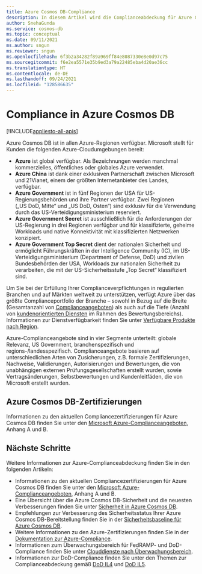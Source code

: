 ```yaml
---
title: Azure Cosmos DB-Compliance
description: In diesem Artikel wird die Complianceabdeckung für Azure Cosmos DB beschrieben.
author: SnehaGunda
ms.service: cosmos-db
ms.topic: conceptual
ms.date: 09/11/2021
ms.author: sngun
ms.reviewer: sngun
ms.openlocfilehash: 6f3b2a34282f89a969ff84e8087330e8e0d97c75
ms.sourcegitcommit: f6e2ea5571e35b9ed3a79a22485eba4d20ae36cc
ms.translationtype: HT
ms.contentlocale: de-DE
ms.lasthandoff: 09/24/2021
ms.locfileid: "128586635"
---
```

# <a name="compliance-in-azure-cosmos-db"></a>Compliance in Azure Cosmos DB 

[!INCLUDE[appliesto-all-apis](includes/appliesto-all-apis.md)]

Azure Cosmos DB ist in allen Azure-Regionen verfügbar. Microsoft stellt für Kunden die folgenden Azure-Cloudumgebungen bereit:

- **Azure** ist global verfügbar. Als Bezeichnungen werden manchmal kommerzielles, öffentliches oder globales Azure verwendet.
- **Azure China** ist dank einer exklusiven Partnerschaft zwischen Microsoft und 21Vianet, einem der größten Internetanbieter des Landes, verfügbar.
- **Azure Government** ist in fünf Regionen der USA für US-Regierungsbehörden und ihre Partner verfügbar. Zwei Regionen („US DoD, Mitte“ und „US DoD, Osten“) sind exklusiv für die Verwendung durch das US-Verteidigungsministerium reserviert.
- **Azure Government Secret** ist ausschließlich für die Anforderungen der US-Regierung in drei Regionen verfügbar und für klassifizierte, geheime Workloads und native Konnektivität mit klassifizierten Netzwerken konzipiert.
- **Azure Government Top Secret** dient der nationalen Sicherheit und ermöglicht Führungskräften in der Intelligence Community (IC), im US-Verteidigungsministerium (Department of Defense, DoD) und zivilen Bundesbehörden der USA, Workloads zur nationalen Sicherheit zu verarbeiten, die mit der US-Sicherheitsstufe „Top Secret“ klassifiziert sind.

Um Sie bei der Erfüllung Ihrer Complianceverpflichtungen in regulierten Branchen und auf Märkten weltweit zu unterstützen, verfügt Azure über das größte Complianceportfolio der Branche – sowohl in Bezug auf die Breite (Gesamtanzahl von [Complianceangeboten](../compliance/index.yml)) als auch auf die Tiefe (Anzahl von [kundenorientierten Diensten](https://azure.microsoft.com/services/) im Rahmen des Bewertungsbereichs). Informationen zur Dienstverfügbarkeit finden Sie unter [Verfügbare Produkte nach Region](https://azure.microsoft.com/global-infrastructure/services/).

Azure-Complianceangebote sind in vier Segmente unterteilt: globale Relevanz, US Government, branchenspezifisch und regions-/landesspezifisch.  Complianceangebote basieren auf unterschiedlichen Arten von Zusicherungen, z.B. formale Zertifizierungen, Nachweise, Validierungen, Autorisierungen und Bewertungen, die von unabhängigen externen Prüfungsgesellschaften erstellt wurden, sowie Vertragsänderungen, Selbstbewertungen und Kundenleitfäden, die von Microsoft erstellt wurden.

## <a name="azure-cosmos-db-certifications"></a>Azure Cosmos DB-Zertifizierungen  

Informationen zu den aktuellen Compliancezertifizierungen für Azure Cosmos DB finden Sie unter den [Microsoft Azure-Complianceangeboten](https://azure.microsoft.com/resources/microsoft-azure-compliance-offerings/), Anhang A und B.  

## <a name="next-steps"></a>Nächste Schritte

Weitere Informationen zur Azure-Complianceabdeckung finden Sie in den folgenden Artikeln:

- Informationen zu den aktuellen Compliancezertifizierungen für Azure Cosmos DB finden Sie unter den [Microsoft Azure-Complianceangeboten](https://azure.microsoft.com/resources/microsoft-azure-compliance-offerings/), Anhang A und B.  
- Eine Übersicht über die Azure Cosmos DB-Sicherheit und die neuesten Verbesserungen finden Sie unter [Sicherheit in Azure Cosmos DB](database-security.md).
- Empfehlungen zur Verbesserung des Sicherheitsstatus Ihrer Azure Cosmos DB-Bereitstellung finden Sie in der [Sicherheitsbaseline für Azure Cosmos DB](/security/benchmark/azure/baselines/cosmos-db-security-baseline). 
- Weitere Informationen zu den Azure-Zertifizierungen finden Sie in der [Dokumentation zur Azure-Compliance](../compliance/index.yml).
- Informationen zum Überwachungsbereich für FedRAMP- und DoD-Compliance finden Sie unter [Clouddienste nach Überwachungsbereich](../azure-government/compliance/azure-services-in-fedramp-auditscope.md).
- Informationen zur DoD-Compliance finden Sie unter den Themen zur Complianceabdeckung gemäß [DoD IL4](/azure/compliance/offerings/offering-dod-il4) und [DoD IL5](/azure/compliance/offerings/offering-dod-il5).
